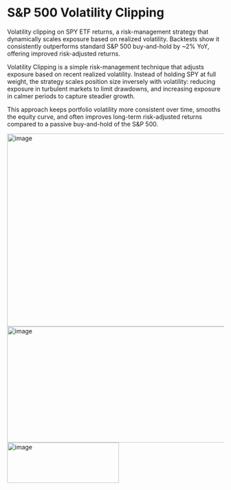 # S&P 500 Volatility Clipping
Volatility clipping on SPY ETF returns, a risk-management strategy that dynamically scales exposure based on realized volatility. Backtests show it consistently outperforms standard S&amp;P 500 buy-and-hold by ~2% YoY, offering improved risk-adjusted returns.


Volatility Clipping is a simple risk-management technique that adjusts exposure based on recent realized volatility. Instead of holding SPY at full weight, the strategy scales position size inversely with volatility: reducing exposure in turbulent markets to limit drawdowns, and increasing exposure in calmer periods to capture steadier growth.

This approach keeps portfolio volatility more consistent over time, smooths the equity curve, and often improves long-term risk-adjusted returns compared to a passive buy-and-hold of the S&P 500.

<img width="1037" height="449" alt="image" src="https://github.com/user-attachments/assets/884d6a10-ebc6-4f28-9151-fe647507a212" />

<img width="1037" height="270" alt="image" src="https://github.com/user-attachments/assets/dcf93a62-9a0d-49d4-b2db-5f771226e3fd" />

<img width="260" height="94" alt="image" src="https://github.com/user-attachments/assets/2b03d061-d028-487e-96c2-1b9880e50bf9" />

